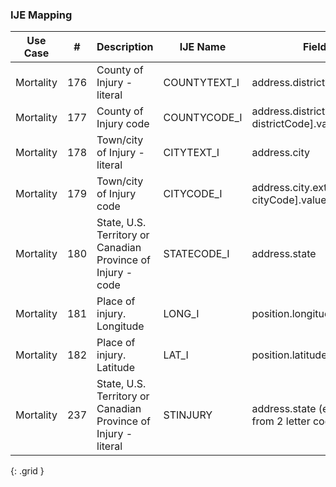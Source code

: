 ### IJE Mapping

| **Use Case** |  **#**   |  **Description**  | **IJE Name**  |  **Field**  |  **Type**  | **Value Set**  |
| :---------: | --------------- | ------------ | ------------- | ---------- | ---------- | -------------- |
| Mortality | 176 | County of Injury - literal | COUNTYTEXT_I | address.district |string |- |
| Mortality | 177 | County of Injury code | COUNTYCODE_I | address.district.extension[ districtCode].value |integer |see [CountyCodes] |
| Mortality | 178 | Town/city of Injury - literal | CITYTEXT_I | address.city |string |- |
| Mortality | 179 | Town/city of Injury code | CITYCODE_I | address.city.extension[ cityCode].value |integer |see [CityCodes] |
| Mortality | 180 | State, U.S. Territory or Canadian Province of Injury - code | STATECODE_I | address.state |string |[ValueSetStatesTerritoriesAndProvincesVitalRecords] |
| Mortality | 181 | Place of injury. Longitude | LONG_I | position.longitude |float |- |
| Mortality | 182 | Place of injury. Latitude | LAT_I | position.latitude |float |- |
| Mortality | 237 | State, U.S. Territory or Canadian Province of Injury - literal | STINJURY | address.state (expanded from 2 letter code) |string |See [StateLiterals] |
{: .grid }
